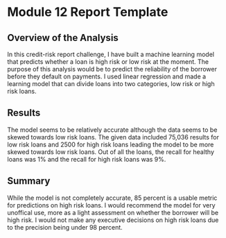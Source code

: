 # Module 12 Report Template

## Overview of the Analysis

In this credit-risk report challenge, I have built a machine learning model that predicts whether a loan is high risk or low risk at the moment. The purpose of this analysis would be to predict the reliability of the borrower before they default on payments. I used linear regression and made a learning model that can divide loans into two categories, low risk or high risk loans. 



## Results

The model seems to be relatively accurate although the data seems to be skewed towards low risk loans. The given data included 75,036 results for low risk loans and 2500 for high risk loans leading the model to be more skewed towards low risk loans. Out of all the loans, the recall for healthy loans was 1% and the recall for high risk loans was 9%.  

## Summary

While the model is not completely accurate, 85 percent is a usable metric for predictions on high risk loans. I would recommend the model for very unoffical use, more as a light assessment on whether the borrower will be high risk. I would not make any executive decisions on high risk loans due to the precision being under 98 percent. 